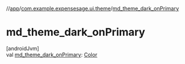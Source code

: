 //[app](../../index.md)/[com.example.expensesage.ui.theme](index.md)/[md_theme_dark_onPrimary](md_theme_dark_on-primary.md)

# md_theme_dark_onPrimary

[androidJvm]\
val [md_theme_dark_onPrimary](md_theme_dark_on-primary.md): [Color](https://developer.android.com/reference/kotlin/androidx/compose/ui/graphics/Color.html)
